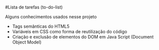 #Lista de tarefas (to-do-list)

Alguns conhecimentos usados nesse projeto
- Tags semânticas do HTML5
- Variáveis em CSS como forma de reutilização do código
- Criação e exclusão de elementos do DOM em Java Script (Document Object Model)